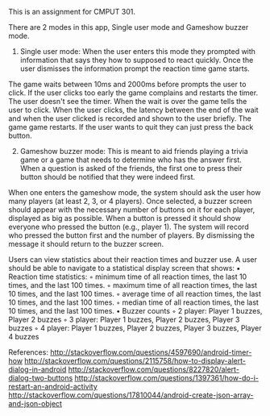 This is an assignment for CMPUT 301.

There are 2 modes in this app, Single user mode and Gameshow buzzer mode.

1) Single user mode:
When the user enters this mode they prompted with information that says they how to supposed to react quickly. Once the user dismisses the information prompt the reaction time game starts.

The game waits between 10ms and 2000ms before prompts the user to click. If the user clicks too early the game complains and restarts the timer. The user doesn't see the timer. When the wait is over the game tells the user to click. When the user clicks, the latency between the end of the wait and when the user clicked is recorded and shown to the user briefly. The game game restarts. If the user wants to quit they can just press the back button.

2) Gameshow buzzer mode:
This is meant to aid friends playing a trivia game or a game that needs to determine who has the answer first. When a question is asked of the friends, the first one to press their button should be notified that they were indeed first.

When one enters the gameshow mode, the system should ask the user how many players (at least 2, 3, or 4 players). Once selected, a buzzer screen should appear with the necessary number of buttons on it for each player, displayed as big as possible. When a button is pressed it should show everyone who pressed the button (e.g., player 1). The system will record who pressed the button first and the number of players. By dismissing the message it should return to the buzzer screen.

Users can view statistics about their reaction times and buzzer use. A user should be able to navigate to a statistical display screen that shows:
	▪	Reaction time statistics:
	◦	minimum time of all reaction times, the last 10 times, and the last 100 times.
	◦	maximum time of all reaction times, the last 10 times, and the last 100 times.
	◦	average time of all reaction times, the last 10 times, and the last 100 times.
	◦	median time of all reaction times, the last 10 times, and the last 100 times.
	•	Buzzer counts
	◦	2 player: Player 1 buzzes, Player 2 buzzes
	◦	3 player: Player 1 buzzes, Player 2 buzzes, Player 3 buzzes
	◦	4 player: Player 1 buzzes, Player 2 buzzes, Player 3 buzzes, Player 4 buzzes

References:
http://stackoverflow.com/questions/4597690/android-timer-how
http://stackoverflow.com/questions/2115758/how-to-display-alert-dialog-in-android
http://stackoverflow.com/questions/8227820/alert-dialog-two-buttons
http://stackoverflow.com/questions/1397361/how-do-i-restart-an-android-activity
http://stackoverflow.com/questions/17810044/android-create-json-array-and-json-object


